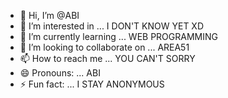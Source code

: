 - 👋 Hi, I’m @ABI
- 👀 I’m interested in ... I DON'T KNOW YET XD
- 🌱 I’m currently learning ... WEB PROGRAMMING
- 💞️ I’m looking to collaborate on ... AREA51
- 📫 How to reach me ... YOU CAN'T SORRY
- 😄 Pronouns: ... ABI
- ⚡ Fun fact: ... I STAY ANONYMOUS

<!---
bismarck51/bismarck51 is a ✨ special ✨ repository because its `README.md` (this file) appears on your GitHub profile.
You can click the Preview link to take a look at your changes.
--->
